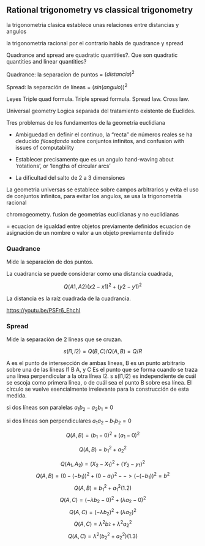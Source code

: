 ## Rational trigonometry vs classical trigonometry

la trigonometria clasica establece unas relaciones entre distancias y angulos

la trigonometria racional por el contrario habla de quadrance y spread

Quadrance and spread are quadratic quantities?. Que son quadratic quantities and linear quantities?

Quadrance: la separacion de puntos = $(distancia)^2$

Spread: la separación de líneas = $(sin(angulo))^2$


Leyes
Triple quad formula. 
Triple spread formula.
Spread law.
Cross law.

Universal geometry
Logica separada del tratamiento existente de Euclides.

Tres problemas de los fundamentos de la geometria euclidiana 

- Ambiguedad en definir el continuo, la “recta” de números reales
se ha deducido *filosofando* sobre conjuntos infinitos, and confusion with
issues of computability

- Establecer precisamente que es un angulo
hand-waving about ‘rotations’, or ‘lengths of
circular arcs’

- La dificultad del salto de 2 a 3 dimensiones

La geometria universas se establece sobre campos arbitrarios y evita el uso de conjuntos infinitos, para evitar los angulos, se usa la trigonometría racional

chromogeometry. fusion de geometrias euclidianas y no euclidianas

= ecuacion de igualdad entre objetos previamente definidos
 ecuacion de asignación de un nombre o valor a un objeto previamente definido

### Quadrance

Mide la separación de dos puntos. 

La cuadrancia se puede considerar como una distancia cuadrada, 

$$Q(A1,A2) (x2-x1)^2 + (y2-y1)^2$$

La distancia es la raíz cuadrada de la cuadrancia.

https://youtu.be/PSFr6_EhchI


### Spread

Mide la separación de 2 líneas que se cruzan.

$$s(l1,l2)=Q(B,C)/Q(A,B) = Q/R$$ 

A es el punto de intersección de ambas líneas, B es un punto arbitrario sobre una de las líneas l1  B A, y C Es el punto que se forma cuando se traza una línea perpendicular a la otra línea l2.
s s(l1,l2) es independiente de cuál se escoja como primera línea, o de cuál sea el punto B sobre esa línea. El círculo se vuelve esencialmente irrelevante para la construcción de esta medida.

si dos líneas son paralelas $a_1b_2 - a_2b_1 = 0$

si dos líneas son perpendiculares $a_1a_2 - b_1b_2 = 0$



$$Q(A,B)=(b_1- 0)^2+(a_1-0)^2$$ 

$$Q(A,B)=b_1^2+a_2^2$$


$$Q(A_1, A_2) = (X_2 - X_1)^2 + (Y_2 - y_1)^2$$
$$Q(A,B) = ( 0 - (-b_1))^2 + ( 0 - a_1)^2 --> (-(-b_1))^2 = b^2$$
$$Q(A,B) = b_1^2 + a_1^2   (1.2)$$
$$Q(A,C) = (-λb_2 - 0)^2 + (λa_2 - 0)^2$$
$$Q(A,C) = (-λb_2)^2 + (λa_2)^2$$
$$Q(A,C) = λ^2b_^2 + λ^2a_2^2$$
$$Q(A,C) = λ^2(b_2^2 + a_2^2)   (1.3)$$
